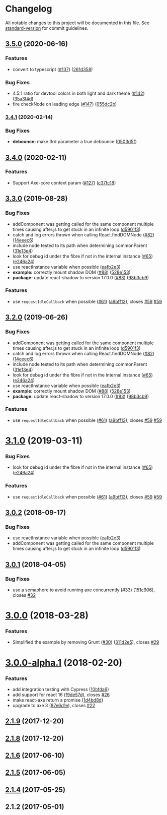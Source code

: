 # Changelog

All notable changes to this project will be documented in this file. See [standard-version](https://github.com/conventional-changelog/standard-version) for commit guidelines.

## [3.5.0](https://github.com/dequelabs/react-axe/compare/v3.4.0...v3.5.0) (2020-06-16)

### Features

- convert to typescript ([#137](https://github.com/dequelabs/react-axe/issues/137)) ([261d358](https://github.com/dequelabs/react-axe/commit/261d3584a5fcfbf182a215fee3e824f996e0e669))

### Bug Fixes

- 4.5:1 ratio for devtool colors in both light and dark theme ([#142](https://github.com/dequelabs/react-axe/issues/142)) ([35a3f4d](https://github.com/dequelabs/react-axe/commit/35a3f4d523a44375ad30a45bc6adebc48280acb3))
- fire checkNode on leading edge ([#147](https://github.com/dequelabs/react-axe/issues/147)) ([055dc2b](https://github.com/dequelabs/react-axe/commit/055dc2b13ffbb7e991ae7cc8a18b5ae4b11b3919))

### [3.4.1](https://github.com/dequelabs/react-axe/compare/v3.4.0...v3.4.1) (2020-02-14)

### Bug Fixes

- **debounce:** make 3rd parameter a true debounce ([0503d5f](https://github.com/dequelabs/react-axe/commit/0503d5f1e17a1db6ad8f205ee122c4598755738b))

## [3.4.0](https://github.com/dequelabs/react-axe/compare/v3.3.0...v3.4.0) (2020-02-11)

### Features

- Support Axe-core context param ([#127](https://github.com/dequelabs/react-axe/issues/127)) ([c37fc18](https://github.com/dequelabs/react-axe/commit/c37fc1891049f34586555420ccf6dddf2b51008c))

## [3.3.0](https://github.com/dequelabs/react-axe/compare/v3.0.1...v3.3.0) (2019-08-28)

### Bug Fixes

- addComponent was getting called for the same component multiple times causing after.js to get stuck in an infinite loop ([d5901f3](https://github.com/dequelabs/react-axe/commit/d5901f3))
- catch and log errors thrown when calling React.findDOMNode ([#82](https://github.com/dequelabs/react-axe/issues/82)) ([14eeec6](https://github.com/dequelabs/react-axe/commit/14eeec6))
- include node tested to its path when determining commonParent ([31e13e4](https://github.com/dequelabs/react-axe/commit/31e13e4))
- look for debug id under the fibre if not in the internal instance ([#65](https://github.com/dequelabs/react-axe/issues/65)) ([e246a24](https://github.com/dequelabs/react-axe/commit/e246a24))
- use reactInstance variable when possible ([eafb2e3](https://github.com/dequelabs/react-axe/commit/eafb2e3))
- **example:** correctly mount shadow DOM ([#88](https://github.com/dequelabs/react-axe/issues/88)) ([528e153](https://github.com/dequelabs/react-axe/commit/528e153))
- **package:** update react-shadow to version 17.0.0 ([#83](https://github.com/dequelabs/react-axe/issues/83)) ([98b3cb9](https://github.com/dequelabs/react-axe/commit/98b3cb9))

### Features

- use `requestIdleCallback` when possible ([#61](https://github.com/dequelabs/react-axe/issues/61)) ([a9bff13](https://github.com/dequelabs/react-axe/commit/a9bff13)), closes [#59](https://github.com/dequelabs/react-axe/issues/59) [#59](https://github.com/dequelabs/react-axe/issues/59)

## [3.2.0](https://github.com/dequelabs/react-axe/compare/v3.0.1...v3.2.0) (2019-06-26)

### Bug Fixes

- addComponent was getting called for the same component multiple times causing after.js to get stuck in an infinite loop ([d5901f3](https://github.com/dequelabs/react-axe/commit/d5901f3))
- catch and log errors thrown when calling React.findDOMNode ([#82](https://github.com/dequelabs/react-axe/issues/82)) ([14eeec6](https://github.com/dequelabs/react-axe/commit/14eeec6))
- include node tested to its path when determining commonParent ([31e13e4](https://github.com/dequelabs/react-axe/commit/31e13e4))
- look for debug id under the fibre if not in the internal instance ([#65](https://github.com/dequelabs/react-axe/issues/65)) ([e246a24](https://github.com/dequelabs/react-axe/commit/e246a24))
- use reactInstance variable when possible ([eafb2e3](https://github.com/dequelabs/react-axe/commit/eafb2e3))
- **example:** correctly mount shadow DOM ([#88](https://github.com/dequelabs/react-axe/issues/88)) ([528e153](https://github.com/dequelabs/react-axe/commit/528e153))
- **package:** update react-shadow to version 17.0.0 ([#83](https://github.com/dequelabs/react-axe/issues/83)) ([98b3cb9](https://github.com/dequelabs/react-axe/commit/98b3cb9))

### Features

- use `requestIdleCallback` when possible ([#61](https://github.com/dequelabs/react-axe/issues/61)) ([a9bff13](https://github.com/dequelabs/react-axe/commit/a9bff13)), closes [#59](https://github.com/dequelabs/react-axe/issues/59) [#59](https://github.com/dequelabs/react-axe/issues/59)

# [3.1.0](https://github.com/dequelabs/react-axe/compare/v3.0.1...v3.1.0) (2019-03-11)

### Bug Fixes

- look for debug id under the fibre if not in the internal instance ([#65](https://github.com/dequelabs/react-axe/issues/65)) ([e246a24](https://github.com/dequelabs/react-axe/commit/e246a24))

### Features

- use `requestIdleCallback` when possible ([#61](https://github.com/dequelabs/react-axe/issues/61)) ([a9bff13](https://github.com/dequelabs/react-axe/commit/a9bff13)), closes [#59](https://github.com/dequelabs/react-axe/issues/59) [#59](https://github.com/dequelabs/react-axe/issues/59)

<a name="3.0.2"></a>

## [3.0.2](https://github.com/dequelabs/react-axe/compare/v3.0.1...v3.0.2) (2018-09-17)

### Bug Fixes

- use reactInstance variable when possible ([eafb2e3](eafb2e3b2356e54996c3eca106ba05505b91c4e7))
- addComponent was getting called for the same component multiple times causing after.js to get stuck in an infinite loop ([d5901f3](d5901f3b639c4cf2b0ed69e1d22cfe45ede088a1))

<a name="3.0.1"></a>

## [3.0.1](https://github.com/dequelabs/react-axe/compare/v3.0.0...v3.0.1) (2018-04-05)

### Bug Fixes

- use a semaphore to avoid running axe concurrently ([#33](https://github.com/dequelabs/react-axe/issues/33)) ([151c906](https://github.com/dequelabs/react-axe/commit/151c906)), closes [#32](https://github.com/dequelabs/react-axe/issues/32)

<a name="3.0.0"></a>

# [3.0.0](https://github.com/dequelabs/react-axe/compare/v3.0.0-alpha.1...v3.0.0) (2018-03-28)

### Features

- Simplified the example by removing Grunt ([#30](https://github.com/dequelabs/react-axe/issues/30)) ([311d2e5](https://github.com/dequelabs/react-axe/commit/311d2e5)), closes [#29](https://github.com/dequelabs/react-axe/issues/29)

<a name="3.0.0-alpha.1"></a>

# [3.0.0-alpha.1](https://github.com/dequelabs/react-axe/compare/v2.1.9...v3.0.0-alpha.1) (2018-02-20)

### Features

- add integration testing with Cypress ([10bfda6](https://github.com/dequelabs/react-axe/commit/10bfda6))
- add support for react 16 ([f9de57d](https://github.com/dequelabs/react-axe/commit/f9de57d)), closes [#26](https://github.com/dequelabs/react-axe/issues/26)
- make react-axe return a promise ([1d4bd8d](https://github.com/dequelabs/react-axe/commit/1d4bd8d))
- upgrade to axe 3 ([87e6d1e](https://github.com/dequelabs/react-axe/commit/87e6d1e)), closes [#22](https://github.com/dequelabs/react-axe/issues/22)

<a name="2.1.9"></a>

## [2.1.9](https://github.com/dequelabs/react-axe/compare/v2.1.8...v2.1.9) (2017-12-20)

<a name="2.1.8"></a>

## [2.1.8](https://github.com/dequelabs/react-axe/compare/2.1.6...v2.1.8) (2017-12-20)

<a name="2.1.6"></a>

## [2.1.6](https://github.com/dequelabs/react-axe/compare/2.1.5...2.1.6) (2017-06-10)

<a name="2.1.5"></a>

## [2.1.5](https://github.com/dequelabs/react-axe/compare/2.1.4...2.1.5) (2017-06-05)

<a name="2.1.4"></a>

## [2.1.4](https://github.com/dequelabs/react-axe/compare/2.1.2...2.1.4) (2017-05-25)

<a name="2.1.2"></a>

## 2.1.2 (2017-05-01)
